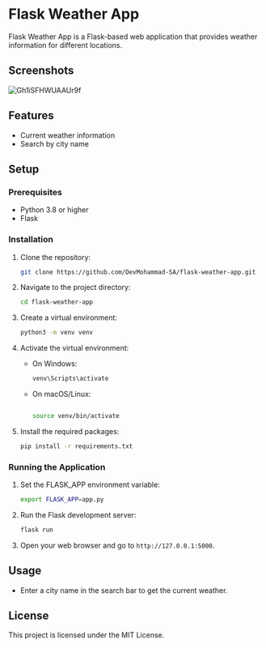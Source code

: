 # Flask Weather App

Flask Weather App is a Flask-based web application that provides weather information for different locations.

## Screenshots
![Gh1iSFHWUAAUr9f](https://github.com/user-attachments/assets/f7e1724f-e22a-4585-9368-155343f385f0)

## Features

- Current weather information
- Search by city name

## Setup

### Prerequisites

- Python 3.8 or higher
- Flask

### Installation

1. Clone the repository:

   ```bash
   git clone https://github.com/DevMohammad-SA/flask-weather-app.git
   ```

2. Navigate to the project directory:

   ```bash
   cd flask-weather-app
   ```

3. Create a virtual environment:

   ```bash
   python3 -m venv venv
   ```

4. Activate the virtual environment:

   - On Windows:

     ```bash
     venv\Scripts\activate
     ```

   - On macOS/Linux:

     ```bash

     source venv/bin/activate
     ```

5. Install the required packages:

   ```bash
   pip install -r requirements.txt
   ```

### Running the Application

1. Set the FLASK_APP environment variable:

   ```bash
   export FLASK_APP=app.py
   ```

2. Run the Flask development server:

   ```bash
   flask run
   ```

3. Open your web browser and go to `http://127.0.0.1:5000`.

## Usage

- Enter a city name in the search bar to get the current weather.

## License

This project is licensed under the MIT License.

